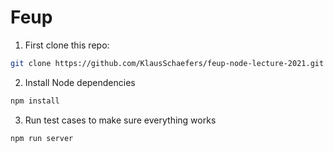 # Feup

1) First clone this repo:

``` bash
git clone https://github.com/KlausSchaefers/feup-node-lecture-2021.git
```

2) Install Node dependencies
```bash
npm install
```

3) Run test cases to make sure everything works

```bash
npm run server
```